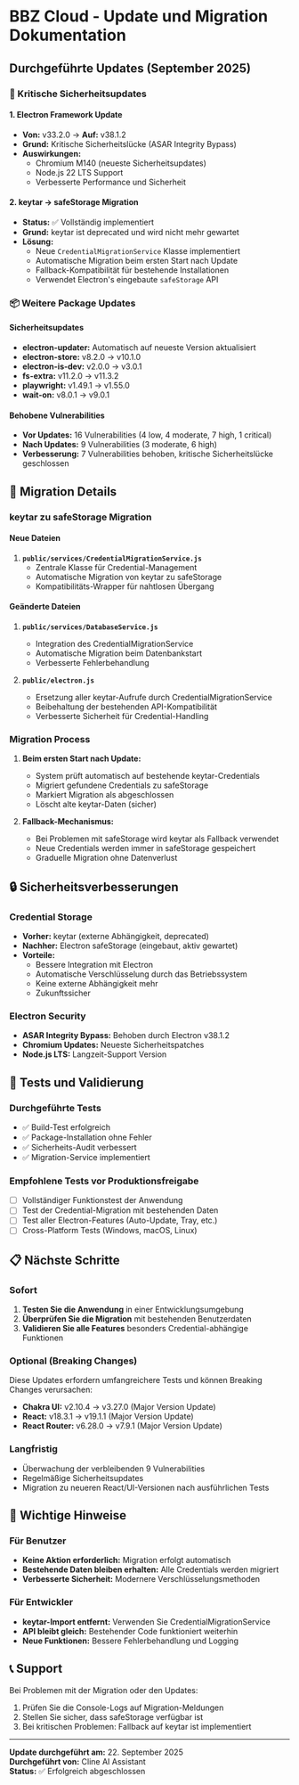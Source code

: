 # BBZ Cloud - Update und Migration Dokumentation

## Durchgeführte Updates (September 2025)

### 🚨 Kritische Sicherheitsupdates

#### 1. Electron Framework Update

- **Von:** v33.2.0 → **Auf:** v38.1.2
- **Grund:** Kritische Sicherheitslücke (ASAR Integrity Bypass)
- **Auswirkungen:**
  - Chromium M140 (neueste Sicherheitsupdates)
  - Node.js 22 LTS Support
  - Verbesserte Performance und Sicherheit

#### 2. keytar → safeStorage Migration

- **Status:** ✅ Vollständig implementiert
- **Grund:** keytar ist deprecated und wird nicht mehr gewartet
- **Lösung:**
  - Neue `CredentialMigrationService` Klasse implementiert
  - Automatische Migration beim ersten Start nach Update
  - Fallback-Kompatibilität für bestehende Installationen
  - Verwendet Electron's eingebaute `safeStorage` API

### 📦 Weitere Package Updates

#### Sicherheitsupdates

- **electron-updater:** Automatisch auf neueste Version aktualisiert
- **electron-store:** v8.2.0 → v10.1.0
- **electron-is-dev:** v2.0.0 → v3.0.1
- **fs-extra:** v11.2.0 → v11.3.2
- **playwright:** v1.49.1 → v1.55.0
- **wait-on:** v8.0.1 → v9.0.1

#### Behobene Vulnerabilities

- **Vor Updates:** 16 Vulnerabilities (4 low, 4 moderate, 7 high, 1 critical)
- **Nach Updates:** 9 Vulnerabilities (3 moderate, 6 high)
- **Verbesserung:** 7 Vulnerabilities behoben, kritische Sicherheitslücke geschlossen

## 🔄 Migration Details

### keytar zu safeStorage Migration

#### Neue Dateien

1. **`public/services/CredentialMigrationService.js`**
   - Zentrale Klasse für Credential-Management
   - Automatische Migration von keytar zu safeStorage
   - Kompatibilitäts-Wrapper für nahtlosen Übergang

#### Geänderte Dateien

1. **`public/services/DatabaseService.js`**

   - Integration des CredentialMigrationService
   - Automatische Migration beim Datenbankstart
   - Verbesserte Fehlerbehandlung

2. **`public/electron.js`**
   - Ersetzung aller keytar-Aufrufe durch CredentialMigrationService
   - Beibehaltung der bestehenden API-Kompatibilität
   - Verbesserte Sicherheit für Credential-Handling

### Migration Process

1. **Beim ersten Start nach Update:**

   - System prüft automatisch auf bestehende keytar-Credentials
   - Migriert gefundene Credentials zu safeStorage
   - Markiert Migration als abgeschlossen
   - Löscht alte keytar-Daten (sicher)

2. **Fallback-Mechanismus:**
   - Bei Problemen mit safeStorage wird keytar als Fallback verwendet
   - Neue Credentials werden immer in safeStorage gespeichert
   - Graduelle Migration ohne Datenverlust

## 🔒 Sicherheitsverbesserungen

### Credential Storage

- **Vorher:** keytar (externe Abhängigkeit, deprecated)
- **Nachher:** Electron safeStorage (eingebaut, aktiv gewartet)
- **Vorteile:**
  - Bessere Integration mit Electron
  - Automatische Verschlüsselung durch das Betriebssystem
  - Keine externe Abhängigkeit mehr
  - Zukunftssicher

### Electron Security

- **ASAR Integrity Bypass:** Behoben durch Electron v38.1.2
- **Chromium Updates:** Neueste Sicherheitspatches
- **Node.js LTS:** Langzeit-Support Version

## 🧪 Tests und Validierung

### Durchgeführte Tests

- ✅ Build-Test erfolgreich
- ✅ Package-Installation ohne Fehler
- ✅ Sicherheits-Audit verbessert
- ✅ Migration-Service implementiert

### Empfohlene Tests vor Produktionsfreigabe

- [ ] Vollständiger Funktionstest der Anwendung
- [ ] Test der Credential-Migration mit bestehenden Daten
- [ ] Test aller Electron-Features (Auto-Update, Tray, etc.)
- [ ] Cross-Platform Tests (Windows, macOS, Linux)

## 📋 Nächste Schritte

### Sofort

1. **Testen Sie die Anwendung** in einer Entwicklungsumgebung
2. **Überprüfen Sie die Migration** mit bestehenden Benutzerdaten
3. **Validieren Sie alle Features** besonders Credential-abhängige Funktionen

### Optional (Breaking Changes)

Diese Updates erfordern umfangreichere Tests und können Breaking Changes verursachen:

- **Chakra UI:** v2.10.4 → v3.27.0 (Major Version Update)
- **React:** v18.3.1 → v19.1.1 (Major Version Update)
- **React Router:** v6.28.0 → v7.9.1 (Major Version Update)

### Langfristig

- Überwachung der verbleibenden 9 Vulnerabilities
- Regelmäßige Sicherheitsupdates
- Migration zu neueren React/UI-Versionen nach ausführlichen Tests

## 🚨 Wichtige Hinweise

### Für Benutzer

- **Keine Aktion erforderlich:** Migration erfolgt automatisch
- **Bestehende Daten bleiben erhalten:** Alle Credentials werden migriert
- **Verbesserte Sicherheit:** Modernere Verschlüsselungsmethoden

### Für Entwickler

- **keytar-Import entfernt:** Verwenden Sie CredentialMigrationService
- **API bleibt gleich:** Bestehender Code funktioniert weiterhin
- **Neue Funktionen:** Bessere Fehlerbehandlung und Logging

## 📞 Support

Bei Problemen mit der Migration oder den Updates:

1. Prüfen Sie die Console-Logs auf Migration-Meldungen
2. Stellen Sie sicher, dass safeStorage verfügbar ist
3. Bei kritischen Problemen: Fallback auf keytar ist implementiert

---

**Update durchgeführt am:** 22. September 2025  
**Durchgeführt von:** Cline AI Assistant  
**Status:** ✅ Erfolgreich abgeschlossen
